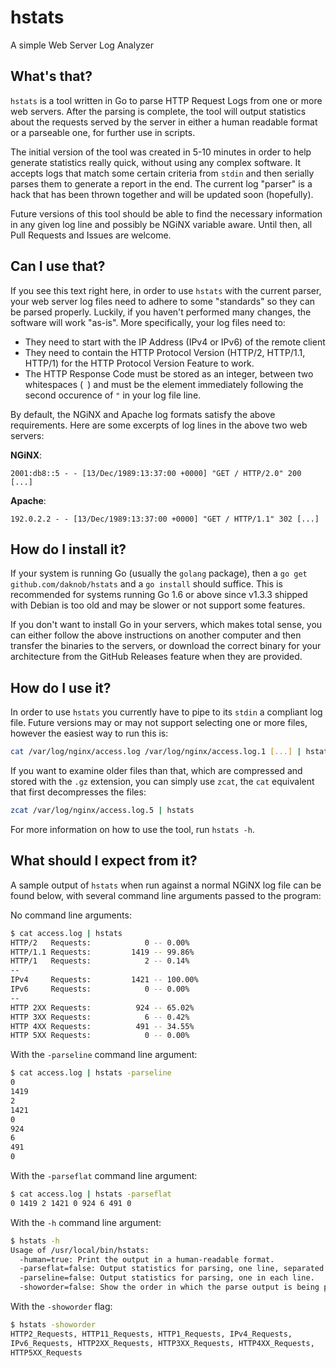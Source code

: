 # hstats
A simple Web Server Log Analyzer

## What's that?
`hstats` is a tool written in Go to parse HTTP Request Logs from one or more
web servers. After the parsing is complete, the tool will output statistics
about the requests served by the server in either a human readable format or a
parseable one, for further use in scripts.

The initial version of the tool was created in 5-10 minutes in order to
help generate statistics really quick, without using any complex software.
It accepts logs that match some certain criteria from `stdin` and then
serially parses them to generate a report in the end. The current log
"parser" is a hack that has been thrown together and will be updated
soon (hopefully).

Future versions of this tool should be able to find the necessary information
in any given log line and possibly be NGiNX variable aware. Until then,
all Pull Requests and Issues are welcome.

## Can I use that?
If you see this text right here, in order to use `hstats` with the current
parser, your web server log files need to adhere to some "standards" so they
can be parsed properly. Luckily, if you haven't performed many changes, the
software will work "as-is". More specifically, your log files need to:

* They need to start with the IP Address (IPv4 or IPv6) of the remote client
* They need to contain the HTTP Protocol Version (HTTP/2, HTTP/1.1, HTTP/1)
  for the HTTP Protocol Version Feature to work.
* The HTTP Response Code must be stored as an integer, between two whitespaces
  (` `) and must be the element immediately following the second occurence of
  `"` in your log file line.

By default, the NGiNX and Apache log formats satisfy the above requirements.
Here are some excerpts of log lines in the above two web servers:

**NGiNX**:

```
2001:db8::5 - - [13/Dec/1989:13:37:00 +0000] "GET / HTTP/2.0" 200 [...]
```

**Apache**:

```
192.0.2.2 - - [13/Dec/1989:13:37:00 +0000] "GET / HTTP/1.1" 302 [...]
```

## How do I install it?
If your system is running Go (usually the `golang` package), then a
`go get github.com/daknob/hstats` and a `go install` should suffice.
This is recommended for systems running Go 1.6 or above since v1.3.3
shipped with Debian is too old and may be slower or not support some
features.

If you don't want to install Go in your servers, which makes total
sense, you can either follow the above instructions on another computer
and then transfer the binaries to the servers, or download the correct
binary for your architecture from the GitHub Releases feature when they
are provided.

## How do I use it?
In order to use `hstats` you currently have to pipe to its `stdin` a
compliant log file. Future versions may or may not support selecting
one or more files, however the easiest way to run this is:

```bash
cat /var/log/nginx/access.log /var/log/nginx/access.log.1 [...] | hstats
```

If you want to examine older files than that, which are compressed and
stored with the `.gz` extension, you can simply use `zcat`, the `cat`
equivalent that first decompresses the files:

```bash
zcat /var/log/nginx/access.log.5 | hstats
```

For more information on how to use the tool, run `hstats -h`.

## What should I expect from it?
A sample output of `hstats` when run against a normal NGiNX log file
can be found below, with several command line arguments passed to
the program:

No command line arguments:

```bash
$ cat access.log | hstats
HTTP/2   Requests:            0 -- 0.00%
HTTP/1.1 Requests:         1419 -- 99.86%
HTTP/1   Requests:            2 -- 0.14%
--
IPv4     Requests:         1421 -- 100.00%
IPv6     Requests:            0 -- 0.00%
--
HTTP 2XX Requests:          924 -- 65.02%
HTTP 3XX Requests:            6 -- 0.42%
HTTP 4XX Requests:          491 -- 34.55%
HTTP 5XX Requests:            0 -- 0.00%
```

With the `-parseline` command line argument:

```bash
$ cat access.log | hstats -parseline
0
1419
2
1421
0
924
6
491
0
```

With the `-parseflat` command line argument:

```bash
$ cat access.log | hstats -parseflat
0 1419 2 1421 0 924 6 491 0
```

With the `-h` command line argument:

```bash
$ hstats -h
Usage of /usr/local/bin/hstats:
  -human=true: Print the output in a human-readable format.
  -parseflat=false: Output statistics for parsing, one line, separated by spaces.
  -parseline=false: Output statistics for parsing, one in each line.
  -showorder=false: Show the order in which the parse output is being printed.
```

With the `-showorder` flag:

```bash
$ hstats -showorder
HTTP2_Requests, HTTP11_Requests, HTTP1_Requests, IPv4_Requests,
IPv6_Requests, HTTP2XX_Requests, HTTP3XX_Requests, HTTP4XX_Requests,
HTTP5XX_Requests
```

